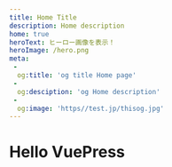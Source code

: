 ```yaml
---
title: Home Title
description: Home description
home: true
heroText: ヒーロー画像を表示！
heroImage: /hero.png
meta:
 -
  og:title: 'og title Home page'
 -
  og:desciption: 'og Home description'
 -
  og:image: 'https//test.jp/thisog.jpg'
---
```




# Hello VuePress




